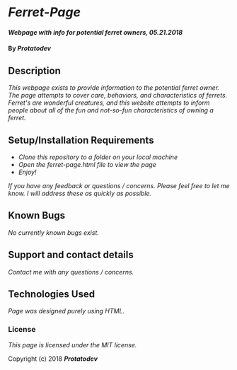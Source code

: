 # _Ferret-Page_

#### _Webpage with info for potential ferret owners, 05.21.2018_

#### By _**Protatodev**_

## Description

_This webpage exists to provide information to the potential ferret owner. The page attempts to cover care, behaviors, and characteristics of ferrets. Ferret's are wonderful creatures, and this website attempts to inform people about all of the fun and not-so-fun characteristics of owning a ferret._

## Setup/Installation Requirements

* _Clone this repository to a folder on your local machine_
* _Open the ferret-page.html file to view the page_
* _Enjoy!_

_If you have any feedback or questions / concerns. Please feel free to let me know. I will address these as quickly as possible._

## Known Bugs

_No currently known bugs exist._

## Support and contact details

_Contact me with any questions / concerns._

## Technologies Used

_Page was designed purely using HTML._

### License

*This page is licensed under the MIT license.*

Copyright (c) 2018 **_Protatodev_**
